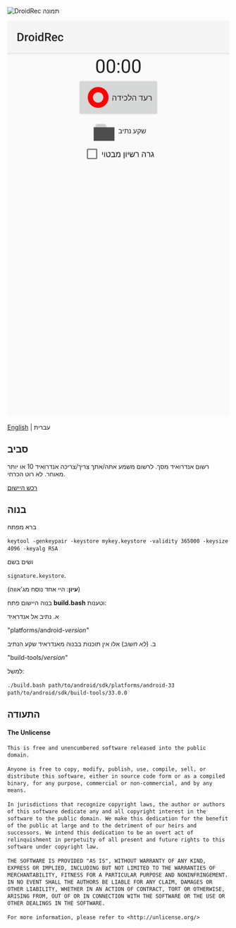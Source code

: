![DroidRec תמונה](https://raw.githubusercontent.com/yakovlevegor/DroidRec/main/app_icon_big.png "תמונה מיישום")

![DroidRec צילם](metadata/he/images/phoneScreenshots/1.jpg "צילם מיישום")

[English](https://github.com/yakovlevegor/DroidRec/blob/main/README.md) | עברית

## סביב
רשום אנדרואיד מסך.
לרשום משמע אתה/אתך צריך/צריכה אנדרואיד 10 או יותר מאוחר. לא רוט הכרחי.

[רכש היישום](https://github.com/yakovlevegor/DroidRec/releases)

## בנוה
ברא מפתח

`keytool -genkeypair -keystore mykey.keystore -validity 365000 -keysize 4096 -keyalg RSA`

ושים בשם

`signature.keystore`.

(**עיון**: היי אחד נוסח מג'אווה)

בנוה היישום פתח **build.bash** וטענות:

א. נתיב אל אנדראיד

"platforms/android-*version*"

ב. (*לא חשוב*) אלו אין תוכנות בבנוה מאנדראיד שקע הנתיב

"build-tools/*version*"

למשל:

`./build.bash path/to/android/sdk/platforms/android-33 path/to/android/sdk/build-tools/33.0.0`

## התעודה

#### The Unlicense
```
This is free and unencumbered software released into the public domain.

Anyone is free to copy, modify, publish, use, compile, sell, or
distribute this software, either in source code form or as a compiled
binary, for any purpose, commercial or non-commercial, and by any
means.

In jurisdictions that recognize copyright laws, the author or authors
of this software dedicate any and all copyright interest in the
software to the public domain. We make this dedication for the benefit
of the public at large and to the detriment of our heirs and
successors. We intend this dedication to be an overt act of
relinquishment in perpetuity of all present and future rights to this
software under copyright law.

THE SOFTWARE IS PROVIDED "AS IS", WITHOUT WARRANTY OF ANY KIND,
EXPRESS OR IMPLIED, INCLUDING BUT NOT LIMITED TO THE WARRANTIES OF
MERCHANTABILITY, FITNESS FOR A PARTICULAR PURPOSE AND NONINFRINGEMENT.
IN NO EVENT SHALL THE AUTHORS BE LIABLE FOR ANY CLAIM, DAMAGES OR
OTHER LIABILITY, WHETHER IN AN ACTION OF CONTRACT, TORT OR OTHERWISE,
ARISING FROM, OUT OF OR IN CONNECTION WITH THE SOFTWARE OR THE USE OR
OTHER DEALINGS IN THE SOFTWARE.

For more information, please refer to <http://unlicense.org/>
```
